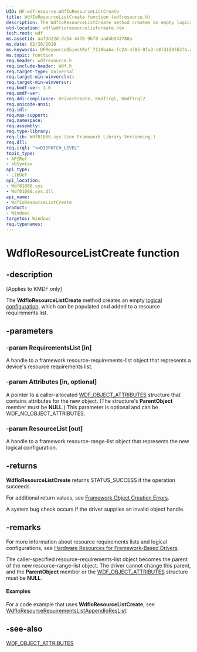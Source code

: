 ```yaml
---
UID: NF:wdfresource.WdfIoResourceListCreate
title: WdfIoResourceListCreate function (wdfresource.h)
description: The WdfIoResourceListCreate method creates an empty logical configuration, which can be populated and added to a resource requirements list.
old-location: wdf\wdfioresourcelistcreate.htm
tech.root: wdf
ms.assetid: aaf3d22d-da54-4478-9bf8-aad4b943788a
ms.date: 02/26/2018
ms.keywords: DFResourceObjectRef_7130ba6a-fc24-4785-9fa3-c8fd159f63fb.xml, WdfIoResourceListCreate, WdfIoResourceListCreate method, kmdf.wdfioresourcelistcreate, wdf.wdfioresourcelistcreate, wdfresource/WdfIoResourceListCreate
ms.topic: function
req.header: wdfresource.h
req.include-header: Wdf.h
req.target-type: Universal
req.target-min-winverclnt: 
req.target-min-winversvr: 
req.kmdf-ver: 1.0
req.umdf-ver: 
req.ddi-compliance: DriverCreate, KmdfIrql, KmdfIrql2
req.unicode-ansi: 
req.idl: 
req.max-support: 
req.namespace: 
req.assembly: 
req.type-library: 
req.lib: Wdf01000.sys (see Framework Library Versioning.)
req.dll: 
req.irql: "<=DISPATCH_LEVEL"
topic_type:
- APIRef
- kbSyntax
api_type:
- LibDef
api_location:
- Wdf01000.sys
- Wdf01000.sys.dll
api_name:
- WdfIoResourceListCreate
product:
- Windows
targetos: Windows
req.typenames: 
---
```


# WdfIoResourceListCreate function


## -description


<p class="CCE_Message">[Applies to KMDF only]</p>

The <b>WdfIoResourceListCreate</b> method creates an empty <a href="https://msdn.microsoft.com/c7a6997b-34f9-4dd9-b384-2321a8b5ce54">logical configuration</a>, which can be populated and added to a resource requirements list.


## -parameters




### -param RequirementsList [in]

A handle to a framework resource-requirements-list object that represents a device's resource requirements list.


### -param Attributes [in, optional]

A pointer to a caller-allocated <a href="https://msdn.microsoft.com/library/windows/hardware/ff552400">WDF_OBJECT_ATTRIBUTES</a> structure that contains attributes for the new object. (The structure's <b>ParentObject</b> member must be <b>NULL</b>.) This parameter is optional and can be WDF_NO_OBJECT_ATTRIBUTES.


### -param ResourceList [out]

A handle to a framework resource-range-list object that represents the new logical configuration.


## -returns



<b>WdfIoResourceListCreate</b> returns STATUS_SUCCESS if the operation succeeds.

 For additional return values, see <a href="https://msdn.microsoft.com/f5345c88-1c3a-4b32-9c93-c252713f7641">Framework Object Creation Errors</a>.



A system bug check occurs if the driver supplies an invalid object handle.






## -remarks



For more information about resource requirements lists and logical configurations, see <a href="https://docs.microsoft.com/windows-hardware/drivers/wdf/hardware-resources-for-kmdf-drivers">Hardware Resources for Framework-Based Drivers</a>.

The caller-specified resource-requirements-list object becomes the parent of the new resource-range-list object. The driver cannot change this parent, and the <b>ParentObject</b> member or the <a href="https://msdn.microsoft.com/library/windows/hardware/ff552400">WDF_OBJECT_ATTRIBUTES</a> structure must be <b>NULL</b>.


#### Examples

For a code example that uses <b>WdfIoResourceListCreate</b>, see <a href="https://msdn.microsoft.com/library/windows/hardware/ff548537">WdfIoResourceRequirementsListAppendIoResList</a>.

<div class="code"></div>



## -see-also




<a href="https://msdn.microsoft.com/library/windows/hardware/ff552400">WDF_OBJECT_ATTRIBUTES</a>
 

 

